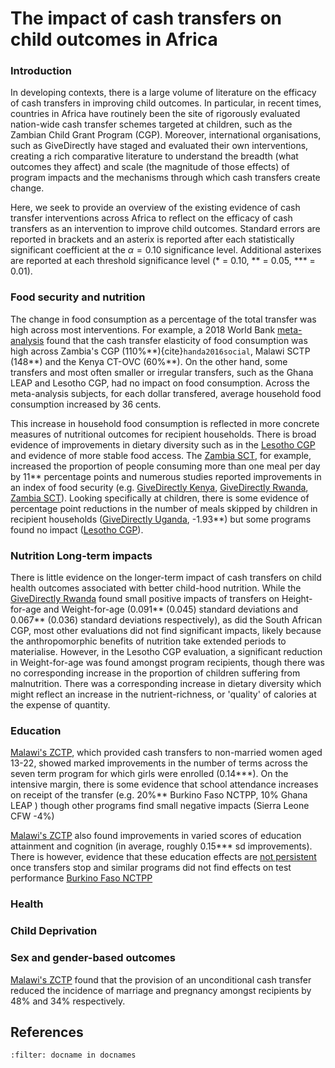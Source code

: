 # The impact of cash transfers on child outcomes in Africa

### Introduction
In developing contexts, there is a large volume of literature on the efficacy of cash transfers in improving child outcomes. In particular, in recent times, countries in Africa have routinely been the site of rigorously evaluated nation-wide cash transfer schemes targeted at children, such as the Zambian Child Grant Program (CGP). Moreover, international organisations, such as GiveDirectly have staged and evaluated their own interventions, creating a rich comparative literature to understand the breadth (what outcomes they affect) and scale (the magnitude of those effects) of program impacts and the mechanisms through which cash transfers create change.

Here, we seek to provide an overview of the existing evidence of cash transfer interventions across Africa to reflect on the efficacy of cash transfers as an intervention to improve child outcomes. Standard errors are reported in brackets and an asterix is reported after each statistically significant coefficient at the $\alpha = 0.10$ significance level. Additional asterixes are reported at each threshold significance level (* = 0.10, ** = 0.05, *** = 0.01). 

### Food security and nutrition
The change in food consumption as a percentage of the total transfer was high across most interventions. For example, a 2018 World Bank [meta-analysis](http://documents1.worldbank.org/curated/en/657581531930611436/122290272_201809295093309/additional/128594-PUB-PUBLIC.pdf) found that the cash transfer elasticity of food consumption was high across Zambia's CGP (110%\*\*){cite}`handa2016social`, Malawi SCTP (148\*\*) and the Kenya CT-OVC (60%\*\*). On the other hand, some transfers and most often smaller or irregular transfers, such as the Ghana LEAP and Lesotho CGP, had no impact on food consumption. Across the meta-analysis subjects, for each dollar transfered, average household food consumption increased by 36 cents. 

This increase in household food consumption is reflected in more concrete measures of nutritional outcomes for recipient households. There is broad evidence of improvements in dietary diversity such as in the [Lesotho CGP](https://transfer.cpc.unc.edu/wp-content/uploads/2019/01/Lesotho-CGP-SPRINGS-Impact-Report_FINAL.pdf) and evidence of more stable food access. The [Zambia SCT](https://www.air.org/sites/default/files/downloads/report/RCT%20of%20SCTs_MCTG_24_month_report_Official.pdf), for example, increased the proportion of people consuming more than one meal per day by 11\*\* percentage points and numerous studies reported improvements in an index of food security (e.g. [GiveDirectly Kenya](https://www.princeton.edu/~joha/publications/Haushofer_Shapiro_UCT_QJE_2016.pdf), [GiveDirectly Rwanda](https://www.poverty-action.org/sites/default/files/publications/Benchmarking.pdf), [Zambia SCT](https://www.air.org/sites/default/files/downloads/report/RCT%20of%20SCTs_MCTG_24_month_report_Official.pdf)). Looking specifically at children, there is some evidence of percentage point reductions in the number of meals skipped by children in recipient households ([GiveDirectly Uganda](https://www.givedirectly.org/wp-content/uploads/2019/06/Cash_Crop_Ugandan_CoffeeRCT.pdf), -1.93\*\*) but some programs found no impact ([Lesotho CGP](https://transfer.cpc.unc.edu/wp-content/uploads/2019/01/Lesotho-CGP-SPRINGS-Impact-Report_FINAL.pdf)).

### Nutrition Long-term impacts
There is little evidence on the longer-term impact of cash transfers on child health outcomes associated with better child-hood nutrition. While the [GiveDirectly Rwanda](https://www.poverty-action.org/sites/default/files/publications/Benchmarking.pdf) found small positive impacts of transfers on Height-for-age and Weight-for-age (0.091** (0.045) standard deviations and 0.067** (0.036) standard deviations respectively), as did the South African CGP, most other evaluations did not find significant impacts, likely because the anthropomorphic benefits of nutrition take extended periods to materialise. However, in the Lesotho CGP evaluation, a significant reduction in Weight-for-age was found amongst program recipients, though there was no corresponding increase in the proportion of children suffering from malnutrition. There was a corresponding increase in dietary diversity which might reflect an increase in the nutrient-richness, or 'quality' of calories at the expense of quantity.

### Education

[Malawi's ZCTP](http://documents1.worldbank.org/curated/en/159871468272378854/pdf/WPS5259.pdf), which provided cash transfers to non-married women aged 13-22, showed marked improvements in the number of terms across the seven term program for which girls were enrolled (0.14\*\*\*). On the intensive margin, there is some evidence that school attendance increases on receipt of the transfer (e.g. 20%** Burkino Faso NCTPP, 10% Ghana LEAP ) though other programs find small negative impacts (Sierra Leone CFW -4%)

[Malawi's ZCTP](http://documents1.worldbank.org/curated/en/159871468272378854/pdf/WPS5259.pdf) also found improvements in varied scores of education attainment and cognition (in average, roughly 0.15*** sd improvements). There is however, evidence that these education effects are [not persistent](https://reliefweb.int/sites/reliefweb.int/files/resources/ow2_147_malawi_2302_-top.pdf) once transfers stop and similar programs did not find effects on test performance [Burkino Faso NCTPP](https://www.researchgate.net/publication/254958803_Cash_Transfers_and_Child_Schooling_Evidence_from_a_Randomized_Evaluation_of_the_Role_of_Conditionality)

### Health

### Child Deprivation

### Sex and gender-based outcomes

[Malawi's ZCTP](http://documents1.worldbank.org/curated/en/159871468272378854/pdf/WPS5259.pdf) found that the provision of an unconditional cash transfer reduced the incidence of marriage and pregnancy amongst recipients by 48% and 34% respectively.

## References

```{bibliography} references.bib
:filter: docname in docnames
```